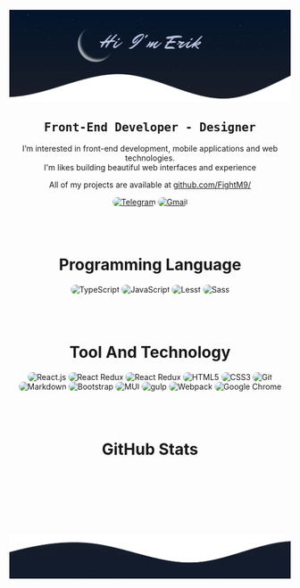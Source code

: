 ![demo-dark](./assets/header.svg)

<div align="center">
    <h2 align="center"><samp>Front-End Developer - Designer</samp></h2>
</div>

<p align="center">
    I’m interested in front-end development, mobile applications and web technologies. <br>
	I'm likes building beautiful web interfaces and experience
</p>

<p align="center">
    All of my projects are available at <a href="https://github.com/FightM9/" target="_follow" title="parsa firoozi">github.com/FightM9/</a>
</p>

<p align="center">
    <a href="https://t.me/Bigenr"><img src="https://img.shields.io/badge/Telegram-161E2C?style=for-the-badge&logo=telegram&logoColor=3068DB" style="border-radius:15px" alt="Telegram"></a>
    <a href="mailto:fightm9@gmail.com"><img src="https://img.shields.io/badge/Gmail-161E2C?style=for-the-badge&logo=gmail&logoColor=3068DB" alt="Gmail" style="border-radius:15px"></a>
</p>

<br><br>

<h1 align="center">
    Programming Language
</h1>
<div align="center">
    <img src="https://img.shields.io/badge/TypeScript-161E2C?style=for-the-badge&logo=typescript&logoColor=3068DB" alt="TypeScript" style="border-radius:15px"/>
    <img src="https://img.shields.io/badge/JavaScript-161E2C?style=for-the-badge&logo=javascript&logoColor=3068DB" alt="JavaScript" style="border-radius:15px"/>
    <img src="https://img.shields.io/badge/Less-161E2C?style=for-the-badge&logo=less&logoColor=3068DB" alt="Lesst" style="border-radius:15px"/>
    <img src="https://img.shields.io/badge/Sass-161E2C?style=for-the-badge&logo=sass&logoColor=3068DB" alt="Sass" style="border-radius:15px"/>
</div>

<br><br>

<h1 align="center">
    Tool And Technology
</h1>
<div align="center">
    <img src="https://img.shields.io/badge/React-161E2C?style=for-the-badge&logo=react&logoColor=3068DB" alt="React.js"  style="border-radius:15px"/>
    <img src="https://img.shields.io/badge/React_Router-161E2C?style=for-the-badge&logo=react-router&logoColor=3068DB" alt="React Redux" style="border-radius:15px"/>
     <img src="https://img.shields.io/badge/React_Redux-161E2C?style=for-the-badge&logo=redux&logoColor=3068DB" alt="React Redux" style="border-radius:15px"/>
    <img src="https://img.shields.io/badge/HTML5-161E2C?style=for-the-badge&logo=html5&logoColor=3068DB" alt="HTML5" style="border-radius:15px"/>
    <img src="https://img.shields.io/badge/CSS3-161E2C?style=for-the-badge&logo=css3&logoColor=3068DB" alt="CSS3" style="border-radius:15px"/>
    <img src="https://img.shields.io/badge/git-161E2C.svg?style=for-the-badge&logo=git&logoColor=3068DB" alt="Git" style="border-radius:15px"/>
    <br/>
    <img src="https://img.shields.io/badge/Markdown-161E2C?style=for-the-badge&logo=markdown&logoColor=3068DB" alt="Markdown" style="border-radius:15px"/>
    <img src="https://img.shields.io/badge/Bootstrap-161E2C?style=for-the-badge&logo=bootstrap&logoColor=3068DB" alt="Bootstrap" style="border-radius:15px"/>
    <img src="https://img.shields.io/badge/MUI-161E2C?style=for-the-badge&logo=mui&logoColor=3068DB" alt="MUI" style="border-radius:15px"/>
     <img src="https://img.shields.io/badge/Gulp-161E2C?style=for-the-badge&logo=gulp&logoColor=3068DB" alt="gulp" style="border-radius:15px"/>
    <img src="https://img.shields.io/badge/Webpack-161E2C?style=for-the-badge&logo=webpack&logoColor=3068DB" alt="Webpack" style="border-radius:15px"/>
    <img src="https://img.shields.io/badge/Browser_API-161E2C?style=for-the-badge&logo=google-chrome&logoColor=3068DB" alt="Google Chrome" style="border-radius:15px"/>



<br><br>

<h1 align="center">
    GitHub Stats
</h1>
<div align="center">
    <img align="center" src="https://github-readme-stats.vercel.app/api/top-langs/?username=FightM9&langs_count=10&layout=compact&theme=gruvbox_duo&hide_border=true&bg_color=161E2C&title_color=3068DB&icon_color=3068DB&text_color=ffffff&count_private=true"  alt=""/>
</div>

<div align="center">
    <img align="center" src="https://github-readme-stats.vercel.app/api?username=FightM9&theme=gruvbox_duo&show_icons=true&include_all_commits=true&count_private=true&theme=react&hide_border=true&bg_color=161E2C&title_color=3068DB&icon_color=3068DB&text_color=ffffff&count_private=true"  alt=""/>
</div>

<div align="center">
    <img align="center" src="https://github-readme-streak-stats.herokuapp.com/?user=FightM9&theme=gruvbox_duo&background=161E2C&hide_border=true&ring=3068DB&currStreakLabel=3068DB&sideNums=FFFFFF&currStreakNum=FFFFFF&sideLabels=3068DB&text_color=ffffff&count_private=true"  alt=""/>
</div>

<br/>

<div align="center"> 
    <img align="center" src="https://activity-graph.herokuapp.com/graph?username=FightM9&custom_title=Erik%20Contribution%20Graph&bg_color=161E2C&color=3068DB&line=FFFFFF&point=3068DB&hide_border=F84C4C&count_private=true"  alt=""/>     </a>
</div>

<br/>

![demo-dark](./assets/footer.svg)
